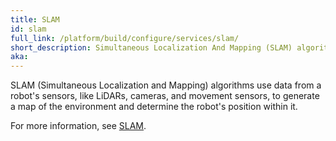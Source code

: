 ```yaml
---
title: SLAM
id: slam
full_link: /platform/build/configure/services/slam/
short_description: Simultaneous Localization And Mapping (SLAM) algorithms use data from a robot's sensors to generate a map of the environment and determine the robot's position within it.
aka:
---
```


SLAM (Simultaneous Localization and Mapping) algorithms use data from a robot's sensors, like LiDARs, cameras, and movement sensors, to generate a map of the environment and determine the robot's position within it.

For more information, see [SLAM](/platform/build/configure/services/slam/).
